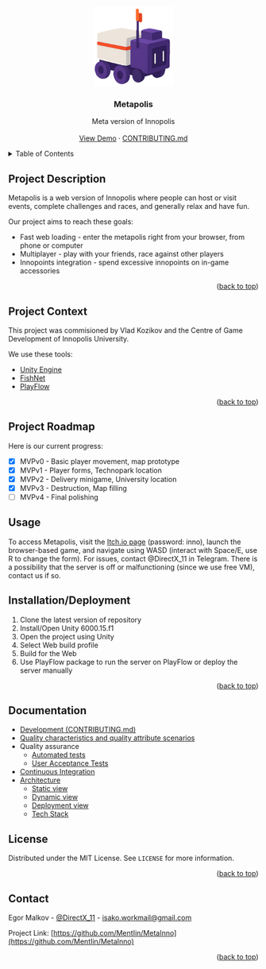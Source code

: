 <!-- Improved compatibility of back to top link: See: https://github.com/othneildrew/Best-README-Template/pull/73 -->
<a id="readme-top"></a>
<!--
*** Thanks for checking out the Best-README-Template. If you have a suggestion
*** that would make this better, please fork the repo and create a pull request
*** or simply open an issue with the tag "enhancement".
*** Don't forget to give the project a star!
*** Thanks again! Now go create something AMAZING! :D
-->

<!-- PROJECT LOGO -->
<br />
<div align="center">
  <a href="https://github.com/MentIin/MetaInno">
    <img src="/.github/rover.png" alt="Logo" width="160" height="160">
  </a>

  <h3 align="center">Metapolis</h3>

  <p align="center">
    Meta version of Innopolis
    <br />
    <br />
    <a href="#usage">View Demo</a>
    &middot;
    <a href="/CONTRIBUTING.md">CONTRIBUTING.md</a>
  </p>
</div>



<!-- TABLE OF CONTENTS -->
<details>
  <summary>Table of Contents</summary>
  <ol>
    <li><a href="#pdesc">Project Description</a></li>
    <li><a href="#pcontext">Project Context</a></li>
    <li><a href="#proadmap">Project Roadmap</a></li>
    <li><a href="#usage">Usage</a></li>
    <li><a href="#instdeploy">Installation/Deployment</a></li>
    <li><a href="#docs">Documentation</a></li>
    <li><a href="#license">License</a></li>
    <li><a href="#contact">Contact</a></li>
  </ol>
</details>



<!-- ABOUT THE PROJECT -->
<a id="pdesc"></a>
## Project Description
Metapolis is a web version of Innopolis where people can host or visit events, complete challenges and races, and generally relax and have fun.

Our project aims to reach these goals:
- Fast web loading - enter the metapolis right from your browser, from phone or computer
- Multiplayer - play with your friends, race against other players
- Innopoints integration - spend excessive innopoints on in-game accessories

<p align="right">(<a href="#readme-top">back to top</a>)</p>


<a id="pcontext"></a>
## Project Context

This project was commisioned by Vlad Kozikov and the Centre of Game Development of Innopolis University. 

We use these tools:
* [Unity Engine](https://unity.com/)
* [FishNet](https://github.com/FirstGearGames/FishNet)
* [PlayFlow](https://www.playflowcloud.com/)

<p align="right">(<a href="#readme-top">back to top</a>)</p>

<a id="proadmap"></a>
## Project Roadmap
Here is our current progress:
- [x] MVPv0 - Basic player movement, map prototype
- [x] MVPv1 - Player forms, Technopark location
- [x] MVPv2 - Delivery minigame, University location
- [x] MVPv3 - Destruction, Map filling
- [ ] MVPv4 - Final polishing

<a id="usage"></a>
## Usage
To access Metapolis, visit the [Itch.io page](https://innopians.itch.io/metapolis) (password: inno), launch the browser-based game, and navigate using WASD (interact with Space/E, use R to change the form). For issues, contact @DirectX_11 in Telegram. There is a possibility that the server is off or malfunctioning (since we use free VM), contact us if so.

<a id="instdeploy"></a>
## Installation/Deployment
1. Clone the latest version of repository
2. Install/Open Unity 6000.15.f1
3. Open the project using Unity
4. Select Web build profile
5. Build for the Web
6. Use PlayFlow package to run the server on PlayFlow or deploy the server manually

<p align="right">(<a href="#readme-top">back to top</a>)</p>



<!-- DOCUMENTATION -->
<a id="docs"></a>
## Documentation
- [Development (CONTRIBUTING.md)](/CONTRIBUTING.md)
- [Quality characteristics and quality attribute scenarios](/docs/quality-attributes/quality-attribute-scenarios.md)
- Quality assurance
  - [Automated tests](/docs/quality-assurance/automated-tests.md)
  - [User Acceptance Tests](/docs/quality-assurance/user-acceptance-tests.md)
- [Continuous Integration](/docs/automation/continuous-integration.md)
- [Architecture](/docs/architecture/architecture.md)
  - [Static view](/docs/architecture/static-view.png)
  - [Dynamic view](/docs/architecture/dynamic-view.png)
  - [Deployment view](/docs/architecture/architecture.md)
  - [Tech Stack](/docs/architecture/architecture.md)

<!-- LICENSE -->
<a id="license"></a>
## License

Distributed under the MIT License. See `LICENSE` for more information.

<p align="right">(<a href="#readme-top">back to top</a>)</p>

<!-- CONTACT -->
<a id="contact"></a>
## Contact

Egor Malkov - [@DirectX_11](https://t.me/DirectX_11) - isako.workmail@gmail.com

Project Link: [https://github.com/MentIin/MetaInno](https://github.com/MentIin/MetaInno)

<p align="right">(<a href="#readme-top">back to top</a>)</p>

<!-- MARKDOWN LINKS & IMAGES -->
<!-- https://www.markdownguide.org/basic-syntax/#reference-style-links -->
[contributors-shield]: https://img.shields.io/github/contributors/othneildrew/Best-README-Template.svg?style=for-the-badge
[contributors-url]: https://github.com/othneildrew/Best-README-Template/graphs/contributors
[forks-shield]: https://img.shields.io/github/forks/othneildrew/Best-README-Template.svg?style=for-the-badge
[forks-url]: https://github.com/othneildrew/Best-README-Template/network/members
[stars-shield]: https://img.shields.io/github/stars/othneildrew/Best-README-Template.svg?style=for-the-badge
[stars-url]: https://github.com/othneildrew/Best-README-Template/stargazers
[issues-shield]: https://img.shields.io/github/issues/othneildrew/Best-README-Template.svg?style=for-the-badge
[issues-url]: https://github.com/othneildrew/Best-README-Template/issues
[license-shield]: https://img.shields.io/github/license/othneildrew/Best-README-Template.svg?style=for-the-badge
[license-url]: /LICENSE
[linkedin-shield]: https://img.shields.io/badge/-LinkedIn-black.svg?style=for-the-badge&logo=linkedin&colorB=555
[linkedin-url]: https://linkedin.com/in/othneildrew
[product-screenshot]: https://github.com/MentIin/MetaInno/blob/read-me-enhance/.github/metapolis_icon.png
[Next.js]: https://img.shields.io/badge/next.js-000000?style=for-the-badge&logo=nextdotjs&logoColor=white
[Next-url]: https://nextjs.org/
[React.js]: https://img.shields.io/badge/React-20232A?style=for-the-badge&logo=react&logoColor=61DAFB
[React-url]: https://reactjs.org/
[Vue.js]: https://img.shields.io/badge/Vue.js-35495E?style=for-the-badge&logo=vuedotjs&logoColor=4FC08D
[Vue-url]: https://vuejs.org/
[Angular.io]: https://img.shields.io/badge/Angular-DD0031?style=for-the-badge&logo=angular&logoColor=white
[Angular-url]: https://angular.io/
[Svelte.dev]: https://img.shields.io/badge/Svelte-4A4A55?style=for-the-badge&logo=svelte&logoColor=FF3E00
[Svelte-url]: https://svelte.dev/
[Laravel.com]: https://img.shields.io/badge/Laravel-FF2D20?style=for-the-badge&logo=laravel&logoColor=white
[Laravel-url]: https://laravel.com
[Bootstrap.com]: https://img.shields.io/badge/Bootstrap-563D7C?style=for-the-badge&logo=bootstrap&logoColor=white
[Bootstrap-url]: https://getbootstrap.com
[JQuery.com]: https://img.shields.io/badge/jQuery-0769AD?style=for-the-badge&logo=jquery&logoColor=white
[JQuery-url]: https://jquery.com 
